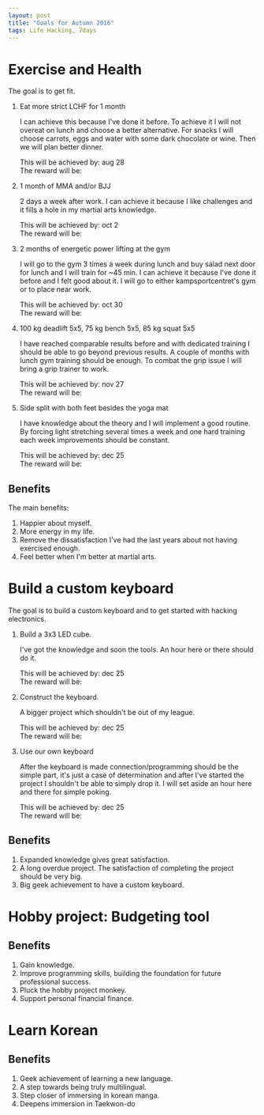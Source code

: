 ```yaml
---
layout: post
title: "Goals for Autumn 2016"
tags: Life Hacking, 7days
---
```


Exercise and Health
===================

The goal is to get fit.

1. Eat more strict LCHF for 1 month

    I can achieve this because I've done it before. To achieve it I will not overeat on lunch and choose a better alternative. For snacks I will choose carrots, eggs and water with some dark chocolate or wine. Then we will plan better dinner.

    This will be achieved by: aug 28  
    The reward will be: 

1. 1 month of MMA and/or BJJ

    2 days a week after work. I can achieve it because I like challenges and it fills a hole in my martial arts knowledge.

    This will be achieved by: oct 2  
    The reward will be: 

1. 2 months of energetic power lifting at the gym

    I will go to the gym 3 times a week during lunch and buy salad next door for lunch and I will train for ~45 min. I can achieve it because I've done it before and I felt good about it. I will go to either kampsportcentret's gym or to place near work.

    This will be achieved by: oct 30  
    The reward will be: 

1. 100 kg deadlift 5x5, 75 kg bench 5x5, 85 kg squat 5x5

    I have reached comparable results before and with dedicated training I should be able to go beyond previous results. A couple of months with lunch gym training should be enough. To combat the grip issue I will bring a grip trainer to work.

    This will be achieved by: nov 27  
    The reward will be: 

1. Side split with both feet besides the yoga mat

    I have knowledge about the theory and I will implement a good routine. By forcing light stretching several times a week and one hard training each week improvements should be constant.

    This will be achieved by: dec 25  
    The reward will be: 

Benefits
--------

The main benefits:

1. Happier about myself.
1. More energy in my life.
1. Remove the dissatisfaction I've had the last years about not having exercised enough.
1. Feel better when I'm better at martial arts.


Build a custom keyboard
=======================

The goal is to build a custom keyboard and to get started with hacking electronics.

1. Build a 3x3 LED cube.

    I've got the knowledge and soon the tools. An hour here or there should do it.

    This will be achieved by: dec 25  
    The reward will be: 

1. Construct the keyboard.

    A bigger project which shouldn't be out of my league.

    This will be achieved by: dec 25  
    The reward will be: 

1. Use our own keyboard

    After the keyboard is made connection/programming should be the simple part, it's just a case of determination and after I've started the project I shouldn't be able to simply drop it. I will set aside an hour here and there for simple poking.

    This will be achieved by: dec 25  
    The reward will be: 

Benefits
--------

1. Expanded knowledge gives great satisfaction.
1. A long overdue project. The satisfaction of completing the project should be very big.
1. Big geek achievement to have a custom keyboard.


Hobby project: Budgeting tool
=============================

Benefits
--------

1. Gain knowledge.
1. Improve programming skills, building the foundation for future professional success.
1. Pluck the hobby project monkey.
1. Support personal financial finance.


Learn Korean
============

Benefits
--------

1. Geek achievement of learning a new language.
1. A step towards being truly multilingual.
1. Step closer of immersing in korean manga.
1. Deepens immersion in Taekwon-do 

